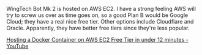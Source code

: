 WingTech Bot Mk 2 is hosted on AWS EC2. I have a strong feeling AWS will try to screw us over as time goes on, so a good Plan B would be Google Cloud; they have a real nice free tier. Other options include Cloudflare and Oracle. Apparently, they have better free tiers since they're less popular.

[Hosting a Docker Container on AWS EC2 Free Tier in under 12 minutes - YouTube](https://youtu.be/qNIniDftAcU)


